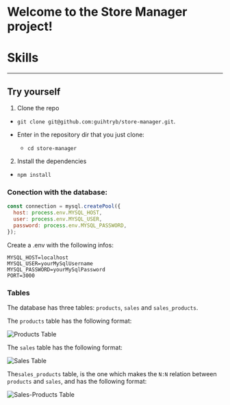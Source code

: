 # Welcome to the Store Manager project!

# Skills

---

## Try yourself

1. Clone the repo

- `git clone git@github.com:guihtryb/store-manager.git`.

- Enter in the repository dir that you just clone:
  - `cd store-manager`

2. Install the dependencies

- `npm install`

### Conection with the database:

```javascript
const connection = mysql.createPool({
  host: process.env.MYSQL_HOST,
  user: process.env.MYSQL_USER,
  password: process.env.MYSQL_PASSWORD,
});
```
Create a .env with the following infos:
```
MYSQL_HOST=localhost
MYSQL_USER=yourMySqlUsername
MYSQL_PASSWORD=yourMySqlPassword
PORT=3000
```
### Tables


The database has three tables: `products`, `sales` and `sales_products`.

The `products` table has the following format:

![Products Table](./public/tableproducts.png)

The `sales` table has the following format:

![Sales Table](./public/tablesales.png)

The`sales_products` table, is the one which makes the `N:N` relation between `products` and `sales`, and has the following format:

![Sales-Products Table](./public/tablesalesproducts.png)

